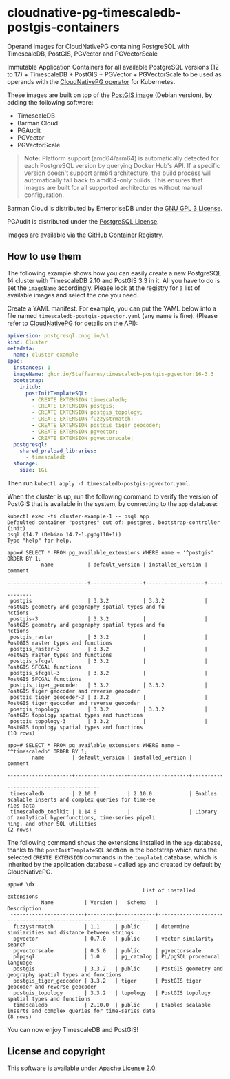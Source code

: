 # cloudnative-pg-timescaledb-postgis-containers

Operand images for CloudNativePG containing PostgreSQL with TimescaleDB, PostGIS, PGVector and PGVectorScale

Immutable Application Containers for all available PostgreSQL versions (12 to 17) + TimescaleDB + PostGIS + PGVector + PGVectorScale to be used as operands
with the [CloudNativePG operator](https://cloudnative-pg.io) for Kubernetes.

These images are built on top of the [PostGIS image](https://hub.docker.com/r/postgis/postgis)
(Debian version), by adding the following software:

- TimescaleDB
- Barman Cloud
- PGAudit
- PGVector
- PGVectorScale

> **Note:** Platform support (amd64/arm64) is automatically detected for each PostgreSQL version by querying Docker Hub's API. If a specific version doesn't support arm64 architecture, the build process will automatically fall back to amd64-only builds. This ensures that images are built for all supported architectures without manual configuration.

Barman Cloud is distributed by EnterpriseDB under the
[GNU GPL 3 License](https://github.com/EnterpriseDB/barman/blob/master/LICENSE).

PGAudit is distributed under the
[PostgreSQL License](https://github.com/pgaudit/pgaudit/blob/master/LICENSE).

Images are available via the
[GitHub Container Registry](https://github.com/Steffaanus/cloudnative-pg-timescaledb-postgis-pgvector-containers/pkgs/container/timescaledb-postgis-pgvector).

## How to use them

The following example shows how you can easily create a new PostgreSQL 14
cluster with TimescaleDB 2.10 and PostGIS 3.3 in it. All you have to do is set the `imageName`
accordingly. Please look at the registry for a list of available images
and select the one you need.

Create a YAML manifest. For example, you can put the YAML below into a file
named `timescaledb-postgis-pgvector.yaml` (any name is fine). (Please refer to
[CloudNativePG](https://cloudnative-pg.io/docs) for details on the API):

```yaml
apiVersion: postgresql.cnpg.io/v1
kind: Cluster
metadata:
  name: cluster-example
spec:
  instances: 1
  imageName: ghcr.io/Steffaanus/timescaledb-postgis-pgvector:16-3.3
  bootstrap:
    initdb:
      postInitTemplateSQL:
        - CREATE EXTENSION timescaledb;
        - CREATE EXTENSION postgis;
        - CREATE EXTENSION postgis_topology;
        - CREATE EXTENSION fuzzystrmatch;
        - CREATE EXTENSION postgis_tiger_geocoder;
        - CREATE EXTENSION pgvector;
        - CREATE EXTENSION pgvectorscale;
  postgresql:
    shared_preload_libraries:
      - timescaledb
  storage:
    size: 1Gi
```

Then run `kubectl apply -f timescaledb-postgis-pgvector.yaml`.

When the cluster is up, run the following command to verify the version of
PostGIS that is available in the system, by connecting to the `app` database:

```console
kubectl exec -ti cluster-example-1 -- psql app
Defaulted container "postgres" out of: postgres, bootstrap-controller (init)
psql (14.7 (Debian 14.7-1.pgdg110+1))
Type "help" for help.

app=# SELECT * FROM pg_available_extensions WHERE name ~ '^postgis' ORDER BY 1;
           name           | default_version | installed_version |                          comment

--------------------------+-----------------+-------------------+----------------------------------------------------
--------
 postgis                  | 3.3.2           | 3.3.2             | PostGIS geometry and geography spatial types and fu
nctions
 postgis-3                | 3.3.2           |                   | PostGIS geometry and geography spatial types and fu
nctions
 postgis_raster           | 3.3.2           |                   | PostGIS raster types and functions
 postgis_raster-3         | 3.3.2           |                   | PostGIS raster types and functions
 postgis_sfcgal           | 3.3.2           |                   | PostGIS SFCGAL functions
 postgis_sfcgal-3         | 3.3.2           |                   | PostGIS SFCGAL functions
 postgis_tiger_geocoder   | 3.3.2           | 3.3.2             | PostGIS tiger geocoder and reverse geocoder
 postgis_tiger_geocoder-3 | 3.3.2           |                   | PostGIS tiger geocoder and reverse geocoder
 postgis_topology         | 3.3.2           | 3.3.2             | PostGIS topology spatial types and functions
 postgis_topology-3       | 3.3.2           |                   | PostGIS topology spatial types and functions
(10 rows)

app=# SELECT * FROM pg_available_extensions WHERE name ~ '^timescaledb' ORDER BY 1;
        name         | default_version | installed_version |                                        comment

---------------------+-----------------+-------------------+---------------------------------------------------------
------------------------------
 timescaledb         | 2.10.0          | 2.10.0            | Enables scalable inserts and complex queries for time-se
ries data
 timescaledb_toolkit | 1.14.0          |                   | Library of analytical hyperfunctions, time-series pipeli
ning, and other SQL utilities
(2 rows)
```

The following command shows the extensions installed in the `app` database,
thanks to the `postInitTemplateSQL` section in the bootstrap which runs the
selected `CREATE EXTENSION` commands in the `template1` database, which is
inherited by the application database - called `app` and created by default by
CloudNativePG.

```console
app=# \dx
                                            List of installed extensions
           Name          | Version |   Schema   |                            Description
 ------------------------+---------+------------+-------------------------------------------------------------------
  fuzzystrmatch          | 1.1     | public     | determine similarities and distance between strings
  pgvector               | 0.7.0   | public     | vector similarity search
  pgvectorscale          | 0.5.0   | public     | pgvectorscale
  plpgsql                | 1.0     | pg_catalog | PL/pgSQL procedural language
  postgis                | 3.3.2   | public     | PostGIS geometry and geography spatial types and functions
  postgis_tiger_geocoder | 3.3.2   | tiger      | PostGIS tiger geocoder and reverse geocoder
  postgis_topology       | 3.3.2   | topology   | PostGIS topology spatial types and functions
  timescaledb            | 2.10.0  | public     | Enables scalable inserts and complex queries for time-series data
(8 rows)
```

You can now enjoy TimescaleDB and PostGIS!

## License and copyright

This software is available under [Apache License 2.0](LICENSE).
